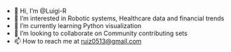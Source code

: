 - 👋 Hi, I’m @Luigi-R
- 👀 I’m interested in Robotic systems, Healthcare data and financial trends
- 🌱 I’m currently learning Python visualization
- 💞️ I’m looking to collaborate on Community contributing sets
- 📫 How to reach me at ruiz0513@gmail.com

<!---
Luigi-R/Luigi-R is a ✨ special ✨ repository because its `README.md` (this file) appears on your GitHub profile.
You can click the Preview link to take a look at your changes.
--->
